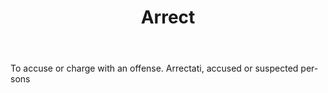 ---
title: Arrect
letter: A
permalink: "/definitions/bld-arrect.html"
body: To accuse or charge with an offense. Arrectati, accused or suspected per-sons
published_at: '2018-07-07'
source: Black's Law Dictionary 2nd Ed (1910)
layout: post
---
